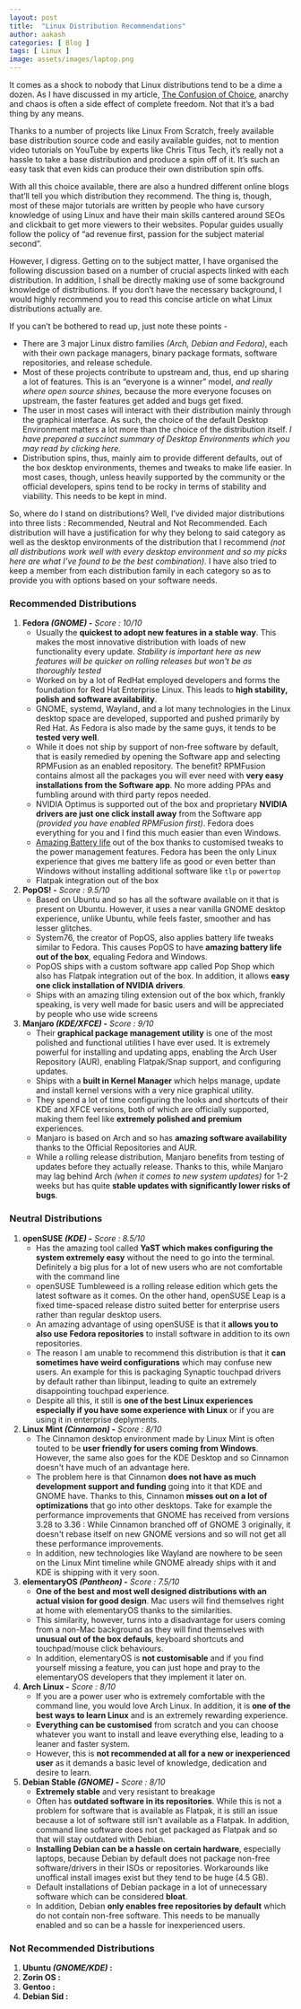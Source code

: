 ```yaml
---
layout: post
title:  "Linux Distribution Recommendations"
author: aakash
categories: [ Blog ]
tags: [ Linux ]
image: assets/images/laptop.png
---
```


It comes as a shock to nobody that Linux distributions tend to be a dime a dozen. As I have discussed in my article, [The Confusion of Choice](../confusion-by-choice), anarchy and chaos is often a side effect of complete freedom. Not that it’s a bad thing by any means. 

Thanks to a number of projects like Linux From Scratch, freely available base distribution source code and easily available guides, not to mention video tutorials on YouTube by experts like Chris Titus Tech, it’s really not a hassle to take a base distribution and produce a spin off of it. It’s such an easy task that even kids can produce their own distribution spin offs. 

With all this choice available, there are also a hundred different online blogs that’ll tell you which distribution they recommend. The thing is, though, most of these major tutorials  are written by people who have cursory knowledge of using Linux and have their main skills cantered around SEOs and clickbait to get more viewers to their websites. Popular guides usually follow the policy of “ad revenue first, passion for the subject material second”. 

However, I digress. Getting on to the subject matter, I have organised the following discussion based on a number of crucial aspects linked with each distribution. In addition, I shall be directly making use of some background knowledge of distributions. If you don’t have the necessary background, I would highly recommend you to read this concise article on what Linux distributions actually are.

If you can’t be bothered to read up, just note these points -

* There are 3 major Linux distro families *(Arch, Debian and Fedora)*,  each with their own package managers, binary package formats, software repositories, and release schedule. 
* Most of these projects contribute to upstream and, thus, end up sharing a lot of features. This is an “everyone is a winner” model, *and really where open source shines,* because the more everyone focuses on upstream, the faster features get added and bugs get fixed. 
* The user in most cases will interact with their distribution mainly through the graphical interface. As such, the choice of the default Desktop Environment matters a lot more than the choice of the distribution itself. *I have prepared a succinct summary of Desktop Environments which you may read by clicking here.* 
* Distribution spins, thus, mainly aim to provide different defaults, out of the box desktop environments, themes and tweaks to make life easier.  In most cases, though, unless heavily supported by the community or the official developers, spins tend to be rocky in terms of stability and viability. This needs to be kept in mind.

So, where do I stand on distributions? Well, I’ve divided major distributions into three lists : Recommended, Neutral and Not Recommended. Each distribution will have a justification for why they belong to said category as well as the desktop environments of the distribution that I recommend *(not all distributions work well with every desktop environment and so my picks here are what I’ve found to be the best combination)*. I have also tried to keep a member from each distribution family in each category so as to provide you with options based on your software needs.


### Recommended Distributions
1. **Fedora *(GNOME)* -** *Score : 10/10*
    * Usually the **quickest to adopt new features in a stable way**. This makes the most innovative distribution with loads of new functionality every update. *Stability is important here as new features will be quicker on rolling releases but won't be as thoroughly tested*
    * Worked on by a lot of RedHat employed developers and forms the foundation for Red Hat Enterprise Linux. This leads to **high stability, polish and software availability**.
    * GNOME, systemd, Wayland, and a lot many technologies in the Linux desktop space are developed, supported and pushed primarily by Red Hat. As Fedora is also made by the same guys, it tends to be **tested very well**.
    * While it does not ship by support of non-free software by default, that is easily remedied by opening the Software app and selecting RPMFusion as an enabled repository. The benefit? RPMFusion contains almost all the packages you will ever need with **very easy installations from the Software app**. No more adding PPAs and fumbling around with third party repos needed.
    * NVIDIA Optimus is supported out of the box and proprietary **NVIDIA drivers are just one click install away** from the Software app *(provided you have enabled RPMFusion first)*. Fedora does everything for you and I find this much easier than even Windows.
    * [Amazing Battery life](https://www.omgubuntu.co.uk/2018/02/better-battery-life-on-fedora-linux) out of the box thanks to customised tweaks to the power management features. Fedora has been the only Linux experience that gives me battery life as good or even better than Windows without installing additional software like ```tlp``` or ```powertop```  
    * Flatpak integration out of the box 
2. **PopOS! -** *Score : 9.5/10*
    * Based on Ubuntu and so has all the software available on it that is present on Ubuntu. However, it uses a near vanilla GNOME desktop experience, unlike Ubuntu, while feels faster, smoother and has lesser glitches.
    * System76, the creator of PopOS, also applies battery life tweaks similar to Fedora. This causes PopOS to have **amazing battery life out of the box**, equaling Fedora and Windows. 
    * PopOS ships with a custom software app called Pop Shop which also has Flatpak integration out of the box. In addition, it allows **easy one click installation of NVIDIA drivers**.
    * Ships with an amazing tiling extension out of the box which, frankly speaking, is very well made for basic users and will be appreciated by people who use wide screens
3. **Manjaro *(KDE/XFCE)* -** *Score : 9/10*
    * Their **graphical package management utility** is one of the most polished and functional utilities I have ever used. It is extremely powerful for installing and updating apps, enabling the Arch User Repository (AUR), enabling Flatpak/Snap support, and configuring updates.
    * Ships with a **built in Kernel Manager** which helps manage, update and install kernel versions with a very nice graphical utility.
    * They spend a lot of time configuring the looks and shortcuts of their KDE and XFCE versions, both of which are officially supported, making them feel like **extremely polished and premium** experiences.
    * Manjaro is based on Arch and so has **amazing software availability** thanks to the Official Repositories and AUR. 
    * While a rolling release distribution, Manjaro benefits from testing of updates before they actually release. Thanks to this, while Manjaro may lag behind Arch *(when it comes to new system updates)* for 1-2 weeks but has quite **stable updates with significantly lower risks of bugs**.  


### Neutral Distributions
1. **openSUSE *(KDE)* -** *Score : 8.5/10*
    * Has the amazing tool called **YaST which makes configuring the system extremely easy** without the need to go into the terminal. Definitely a big plus for a lot of new users who are not comfortable with the command line
    * openSUSE Tumbleweed is a rolling release edition which gets the latest software as it comes. On the other hand, openSUSE Leap is a fixed time-spaced release distro suited better for enterprise users rather than regular desktop users.
    * An amazing advantage of using openSUSE is that it **allows you to also use Fedora repositories** to install software in addition to its own repositories. 
    * The reason I am unable to recommend this distribution is that it **can sometimes have weird configurations** which may confuse new users. An example for this is packaging Synaptic touchpad drivers by default rather than libinput, leading to quite an extremely disappointing touchpad experience. 
    * Despite all this, it still is **one of the best Linux experiences especially if you have some experience with Linux** or if you are using it in enterprise deplyments. 
2. **Linux Mint *(Cinnamon)* -** *Score : 8/10*
    * The Cinnamon desktop environment made by Linux Mint is often touted to be **user friendly for users coming from Windows**. However, the same also goes for the KDE Desktop and so Cinnamon doesn't have much of an advantage here.
    * The problem here is that Cinnamon **does not have as much development support and funding** going into it that KDE and GNOME have. Thanks to this, Cinnamon **misses out on a lot of optimizations** that go into other desktops. Take for example the performance improvements that GNOME has received from versions 3.28 to 3.36 : While Cinnamon branched off of GNOME 3 originally, it doesn't rebase itself on new GNOME versions and so will not get all these performance improvements. 
    * In addition, new technologies like Wayland are nowhere to be seen on the Linux Mint timeline while GNOME already ships with it and KDE is shipping with it very soon. 
3. **elementaryOS *(Pantheon)* -** *Score : 7.5/10*
    * **One of the best and most well designed distributions with an actual vision for good design**. Mac users will find themselves right at home with elementaryOS thanks to the similarities. 
    * This similarity, however, turns into a disadvantage for users coming from a non-Mac background as they will find themselves with **unusual out of the box defauls**, keyboard shortcuts and touchpad/mouse click behaviours.
    * In addition, elementaryOS is **not customisable** and if you find yourself missing a feature, you can just hope and pray to the elementaryOS developers that they implement it later on. 
4. **Arch Linux -** *Score : 8/10*
    * If you are a power user who is extremely comfortable with the command line, you would love Arch Linux. In addition, it is **one of the best ways to learn Linux** and is an extremely rewarding experience.  
    * **Everything can be customised** from scratch and you can choose whatever you want to install and leave everything else, leading to a leaner and faster system.    
    * However, this is **not recommended at all for a new or inexperienced user** as it demands a basic level of knowledge, dedication and desire to learn.
5. **Debian Stable *(GNOME)* -** *Score : 8/10*
    * **Extremely stable** and very resistant to breakage 
    * Often has **outdated software in its repositories**. While this is not a problem for software that is available as Flatpak, it is still an issue because a lot of software still isn't available as a Flatpak. In addition, command line software does not get packaged as Flatpak and so that will stay outdated with Debian.
    * **Installing Debian can be a hassle on certain hardware**, especially laptops, because Debian by default does not package non-free software/drivers in their ISOs or repositories. Workarounds like unoffical install images exist but they tend to be huge (4.5 GB).
    * Default installations of Debian package in a lot of unnecessary software which can be considered **bloat**.
    * In addition, Debian **only enables free repositories by default** which do not contain non-free software. This needs to be manually enabled and so can be a hassle for inexperienced users.  

### Not Recommended Distributions 
1. **Ubuntu *(GNOME/KDE)* :**
2. **Zorin OS :**
3. **Gentoo :**
4. **Debian Sid :**
